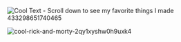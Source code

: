 ![Cool Text - Scroll down to see my favorite things I made 433298651740465](https://user-images.githubusercontent.com/119009502/230613186-dd4f7149-cc24-4462-a612-505e3b7cbc6e.png)


![cool-rick-and-morty-2qy1xyshw0h9uxk4](https://user-images.githubusercontent.com/119009502/230543192-347ed76b-f510-4e8f-8060-0ace4fec13f0.jpg)
